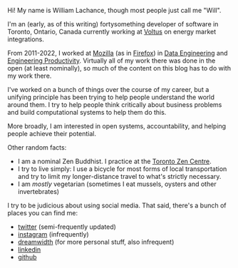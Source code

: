 Hi! My name is William Lachance, though most people just call me "Will".

I'm an (early, as of this writing) fortysomething developer of software in Toronto, Ontario, Canada currently working at [Voltus] on energy market integrations.

From 2011-2022, I worked at [Mozilla] (as in [Firefox]) in [Data Engineering] and [Engineering Productivity].
Virtually all of my work there was done in the open (at least nominally), so much of the content on this blog has to do with my work there.

I've worked on a bunch of things over the course of my career, but a unifying principle has been trying to help people understand the world around them.
I try to help people think critically about business problems and build computational systems to help them do this.

More broadly, I am interested in open systems, accountability, and helping people achieve their potential.

Other random facts:

- I am a nominal Zen Buddhist. I practice at the [Toronto Zen Centre].
- I try to live simply: I use a bicycle for most forms of local transportation and try
  to limit my longer-distance travel to what's strictly necessary.
- I am _mostly_ vegetarian (sometimes I eat mussels, oysters and other invertebrates)

I try to be judicious about using social media. That said, there's a bunch of places you can find me:

- [twitter] (semi-frequently updated)
- [instagram] (infrequently)
- [dreamwidth] (for more personal stuff, also infrequent)
- [linkedin]
- [github]

[voltus]: https://voltus.co
[mozilla]: https://mozilla.org
[firefox]: https://www.mozilla.org/firefox/
[data engineering]: https://wiki.mozilla.org/Data
[engineering productivity]: https://wiki.mozilla.org/EngineeringProductivity
[toronto zen centre]: https://torontozen.org/
[instagram]: https://instagram.com/wlach
[dreamwidth]: https://wlach.dreamwidth.org
[github]: https://github.com/wlach
[linkedin]: https://www.linkedin.com/in/wrlach/
[twitter]: https://twitter.com/wrlach
